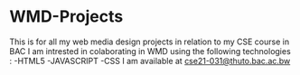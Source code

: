 # WMD-Projects
This is for all my web media design projects in relation to my CSE course in BAC
I am intrested in colaborating in WMD using the following technologies : -HTML5
                                                                         -JAVASCRIPT
                                                                         -CSS
I am available at cse21-031@thuto.bac.ac.bw
